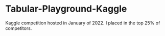 # Tabular-Playground-Kaggle
Kaggle competition hosted in January of 2022. I placed in the top 25% of competitors.
